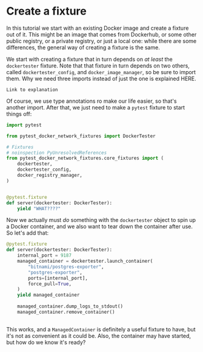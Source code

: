 # Create a fixture

In this tutorial we start with an existing Docker image and create a fixture out of it.
This might be an image that comes from Dockerhub, or some other public registry, or a 
private registry, or just a local one: while there are some differences, the general 
way of creating a fixture is the same.

We start with creating a fixture that in turn depends on _at least_ the `dockertester` 
fixture. Note that that fixture in turn depends on two others, called 
`dockertester_config`, and `docker_image_manager`, so be sure to import them. Why we 
need three imports instead of just the one is explained HERE.

```{todo}
Link to explanation
```

Of course, we use type annotations ro make our life easier, so that's another import. 
After that, we just need to make a `pytest` fixture to start things off:

```python
import pytest

from pytest_docker_network_fixtures import DockerTester

# Fixtures
# noinspection PyUnresolvedReferences
from pytest_docker_network_fixtures.core_fixtures import (
    dockertester,
    dockertester_config,
    docker_registry_manager,
)


@pytest.fixture
def server(dockertester: DockerTester):
    yield "WHAT????"
```

Now we actually must _do_ something with the `dockertester` object to spin up a Docker 
container, and we also want to tear down the container after use. So let's add that:

```python
@pytest.fixture
def server(dockertester: DockerTester):
    internal_port = 9187
    managed_container = dockertester.launch_container(
        "bitnami/postgres-exporter",
        "postgres-exporter",
        ports=[internal_port],
        force_pull=True,
    )
    yield managed_container
    
    managed_container.dump_logs_to_stdout()
    managed_container.remove_container()
    
```

This works, and a `ManagedContainer` is definitely a useful fixture to have, but it's 
not as convenient as it could be. Also, the container may have started, but how do we 
know it's ready?